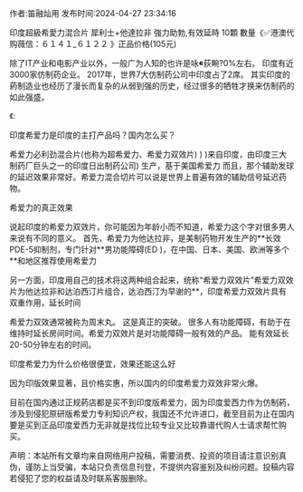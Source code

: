 <p>作者:笛融灿用 发布时间:2024-04-27 23:34:16</p>
<p>印度超級希愛力混合片 犀利士+他達拉非 強力助勃,有效延時 10顆 數量《✅港澳代购薇信：６１４１_６１２２ 》正品价格(105元) </p>
									<p> 除了IT产业和电影产业以外，一般广为人知的也许是咏荻畹?0%左右。 印度有近3000家仿制药企业。 2017年，世界7大仿制药公司中印度占了2席。 其实印度的葯制造业也经历了漫长而复杂的从弱到强的历史，经过很多的牺牲才换来仿制药的如此强盛。</p><p>《: </p><p></p><p>印度希爱力是印度的主打产品吗？国内怎么买？</p><p>希爱力必利劲混合片(也称为超希爱力、希爱力双效片) ) )来自印度，由印度三大制药厂巨头之一的印度日出制药公司) 生产，基于美国希爱力 而且，那个辅助发球的延迟效果非常好。希爱力混合切片可以说是世界上普遍有效的辅助信号延迟药物。</p><p>希爱力的真正效果</p><p>说起印度的希爱力双效片，你可能因为年龄小而不知道，希爱力这个字对很多男人来说有不同的意义。 首先，希爱力为他达拉非，是美制药物开发生产的**长效PDE-5抑制剂，专门针对**男功能障碍(ED )，在中国、日本、美国、欧洲等多个**和地区推荐使用希爱力</p><p>另一方面，印度用自己的技术将这两种组合起来，统称“希爱力双效片”希爱力双效片为他达拉非和达泊西汀片组合，达泊西汀为早谢的**，印度希爱力双效片具有双重作用，延长时间</p><p>希爱力双效通常被称为周末丸。 这是真正的突破。 很多人有功能障碍，有助于在维持时延长房间时间。希爱力双效片是对功能障碍一般有效的产品。 能有效延长20-50分钟左右的时间。</p><p>印度希爱力为什么价格很便宜，效果还能这么好</p><p>因为印版效果显著，且价格实惠，所以国内的印度希爱力双效非常火爆。</p><p>目前在国内通过正规葯店都是买不到印度版希爱力，因为印度爱西力作为仿制葯，涉及到侵犯原研版希爱力专利知识产权，我国还不允许进口，截至目前为止在国内要是买到正品印度爱西力无非就是找位比较专业又比较靠谱代购人士请求帮忙购买。</p>				声明：本站所有文章均来自网络用户投稿，需要消费、投资的项目请注意识别真伪，谨防上当受骗，本站只负责信息刊登，不提供内容鉴别及纠纷问题。投稿内容若侵犯了您的权益请及时联系客服删除。				
